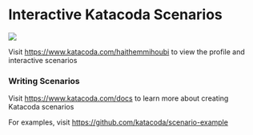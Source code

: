 # Interactive Katacoda Scenarios

[![](http://shields.katacoda.com/katacoda/haithemmihoubi/count.svg)](https://www.katacoda.com/haithemmihoubi "Get your profile on Katacoda.com")

Visit https://www.katacoda.com/haithemmihoubi to view the profile and interactive scenarios

### Writing Scenarios
Visit https://www.katacoda.com/docs to learn more about creating Katacoda scenarios

For examples, visit https://github.com/katacoda/scenario-example
